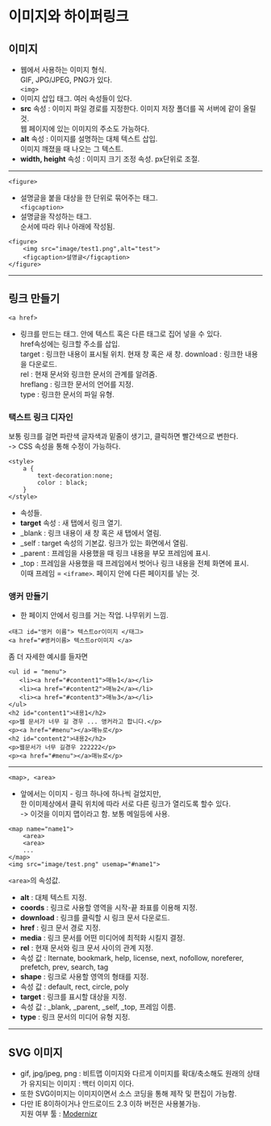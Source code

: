 # 이미지와 하이퍼링크       
## 이미지       
+ 웹에서 사용하는 이미지 형식.          
GIF, JPG/JPEG, PNG가 있다.          
```<img>``` 
+ 이미지 삽입 태그. 여러 속성들이 있다. 
 + **src** 속성 : 이미지 파일 경로를 지정한다. 이미지 저장 폴더를 꼭 서버에 같이 올릴 것.       
 웹 페이지에 있는 이미지의 주소도 가능하다.         
 + **alt** 속성 : 이미지를 설명하는 대체 텍스트 삽입.       
 이미지 깨졌을 때 나오는 그 텍스트.         
 + **width, height** 속성 : 이미지 크기 조정 속성. px단위로 조절.       
--------------------------------------------
```<figure>```          
+ 설명글을 붙을 대상을 한 단위로 묶어주는 태그.             
```<figcaption>```              
+ 설명글을 작성하는 태그.       
순서에 따라 위나 아래에 작성됨.             
```
<figure>
    <img src="image/test1.png",alt="test">
    <figcaption>설명글</figcaption>
</figure>
```             
------------------------------------------
## 링크 만들기          
```<a href>```      
+ 링크를 만드는 태그. 안에 텍스트 혹은 다른 태그로 집어 넣을 수 있다.     
 href속성에는 링크할 주소를 삽입.            
 target : 링크한 내용이 표시될 위치. 현재 창 혹은 새 창. 
 download : 링크한 내용을 다운로드.             
 rel : 현재 문서와 링크한 문서의 관계를 알려줌.             
 hreflang : 링크한 문서의 언어를 지정.          
 type : 링크한 문서의 파일 유형.   
### 택스트 링크 디자인          
보통 링크를 걸면 파란색 글자색과 밑줄이 생기고, 클릭하면 빨간색으로 변한다.             
-> CSS 속성을 통해 수정이 가능하다.         
```
<style>
    a {
        text-decoration:none;
        color : black;
    }
</style>
```    
+ 속성들.      
 + **target** 속성 : 새 탭에서 링크 열기.            
 + _blank : 링크 내용이 새 창 혹은 새 탭에서 열림.          
 + _self : target 속성의 기본값. 링크가 있는 화면에서 열림.             
 + _parent : 프레임을 사용했을 때 링크 내용을 부모 프레임에 표시.       
 + _top : 프레임을 사용했을 때 프레임에서 벗어나 링크 내용을 전체 화면에 표시.      
 이때 프레임 = ```<iframe>```. 페이지 안에 다른 페이지를 넣는 것.   
### 앵커 만들기            
 + 한 페이지 안에서 링크를 거는 작업. 나무위키 느낌.            
 ```
 <태그 id="앵커 이름"> 텍스트or이미지 </태그>   
 <a href="#앵커이름> 텍스트or이미지 </a>
 ```
 좀 더 자세한 예시를 들자면 
 ```
 <ul id = "menu">
    <li><a href="#content1">매뉴1</a></li>
    <li><a href="#content2">매뉴2</a></li>
    <li><a href="#content3">매뉴3</a></li>
 </ul>
 <h2 id="content1">내용1</h2>
 <p>웹 문서가 너무 길 경우 ... 앵커라고 합니다.</p>
 <p><a href="#menu"></a>매뉴로</p>
 <h2 id="content2">내용2</h2>
 <p>웹문서가 너무 길경우 222222</p>
 <p><a href="#menu"></a>매뉴로</p>
 ```

----------------------------------------------------            
```<map>, <area>```         
+ 앞에서는 이미지 - 링크 하나에 하나씩 걸었지만,        
한 이미제상에서 클릭 위치에 따라 서로 다른 링크가 열리도록 할수 있다.       
-> 이것을 이미지 맵이라고 함. 보통 메일등에 사용.       
```
<map name="name1">
    <area>
    <area>
    ...
</map>
<img src="image/test.png" usemap="#name1">
```
```<area>```의 속성값.          
 + **alt** : 대체 텍스트 지정. 
 + **coords** : 링크로 사용할 영역을 시작-끝 좌표를 이용해 지정.        
 + **download** : 링크를 클릭할 시 링크 문서 다운로드.      
 + **href** : 링크 문서 경로 지정.      
 + **media** : 링크 문서를 어떤 미디어에 최적화 시킬지 결정.        
 + **rel** : 현재 문서와 링크 문서 사이의 관계 지정. 
  + 속성 값 : Iternate, bookmark, help, license, next, nofollow, noreferer, prefetch, prev, search, tag         
 + **shape** : 링크로 사용할 영역의 형태를 지정.        
  + 속성 값 : default, rect, circle, poly           
 + **target** : 링크를 표시할 대상을 지정.      
  + 속성 값 : _blank, _parent, _self, _top, 프레임 이름.        
 + **type** : 링크 문서의 미디어 유형 지정.         

 ---------------------------------------------------------------
 ## SVG 이미지          
+ gif, jpg/jpeg, png : 비트맵 이미지와 다르게 이미지를 확대/축소해도 원래의 상태가 유지되는 이미지 : 백터 이미지 이다.  
+ 또한 SVG이미지는 이미지이면서 소스 코딩을 통해 제작 및 편집이 가능함.     
+ 다만 IE 8이하이거나 안드로이드 2.3 이하 버전은 사용불가능.        
 지원 여부 툴 : [Modernizr](https://modernizr.com/)     

